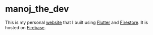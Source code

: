 # manoj_the_dev

This is my personal [website](https://manoj-the-dev.web.app/) that I built using [Flutter](https://flutter.dev/) and [Firestore](https://firebase.google.com/docs/firestore/). It is hosted on [Firebase](https://firebase.google.com/docs/hosting/).
